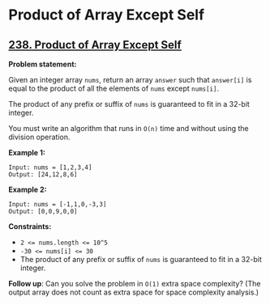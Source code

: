 # Product of Array Except Self

## [238. Product of Array Except Self](https://leetcode.com/problems/product-of-array-except-self/)

**Problem statement:**

Given an integer array `nums`, return an array `answer` such that `answer[i]` is equal to the product of all the elements of `nums` except `nums[i]`.

The product of any prefix or suffix of `nums` is guaranteed to fit in a 32-bit integer.

You must write an algorithm that runs in `O(n)` time and without using the division operation.

**Example 1:**

```
Input: nums = [1,2,3,4]
Output: [24,12,8,6]
```

**Example 2:**

```
Input: nums = [-1,1,0,-3,3]
Output: [0,0,9,0,0]
```

**Constraints:**

* `2 <= nums.length <= 10^5`
* `-30 <= nums[i] <= 30`
* The product of any prefix or suffix of `nums` is guaranteed to fit in a 32-bit integer.

**Follow up**: Can you solve the problem in `O(1)` extra space complexity? (The output array does not count as extra space for space complexity analysis.)
